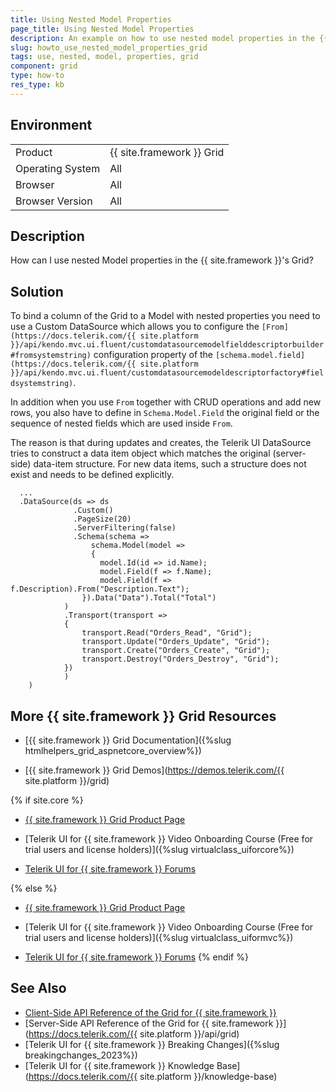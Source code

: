 ```yaml
---
title: Using Nested Model Properties
page_title: Using Nested Model Properties
description: An example on how to use nested model properties in the {{ site.framework }}
slug: howto_use_nested_model_properties_grid
tags: use, nested, model, properties, grid
component: grid
type: how-to
res_type: kb
---
```


## Environment

<table>
 <tr>
  <td>Product</td>
  <td>{{ site.framework }} Grid</td>
 </tr>
 <tr>
  <td>Operating System</td>
  <td>All</td>
 </tr>
 <tr>
  <td>Browser</td>
  <td>All</td>
 </tr>
 <tr>
  <td>Browser Version</td>
  <td>All</td>
 </tr>
</table>

## Description

How can I use nested Model properties in the {{ site.framework }}'s Grid?

## Solution

To bind a column of the Grid to a Model with nested properties you need to use a Custom DataSource which allows you to configure the `[From](https://docs.telerik.com/{{ site.platform }}/api/kendo.mvc.ui.fluent/customdatasourcemodelfielddescriptorbuilder#fromsystemstring)` configuration property of the `[schema.model.field](https://docs.telerik.com/{{ site.platform }}/api/kendo.mvc.ui.fluent/customdatasourcemodeldescriptorfactory#fieldsystemstring)`.

In addition when you use `From` together with CRUD operations and add new rows, you also have to define in `Schema.Model.Field` the original field or the sequence of nested fields which are used inside `From`.

The reason is that during updates and creates, the Telerik UI DataSource tries to construct a data item object which matches the original (server-side) data-item structure. For new data items, such a structure does not exist and needs to be defined explicitly.

```
  ...
  .DataSource(ds => ds
              .Custom()
              .PageSize(20)
              .ServerFiltering(false)
              .Schema(schema =>
                  schema.Model(model =>
                  {
                    model.Id(id => id.Name);
                    model.Field(f => f.Name);
                    model.Field(f => f.Description).From("Description.Text");
                }).Data("Data").Total("Total")
            )
            .Transport(transport =>
            {
                transport.Read("Orders_Read", "Grid");
                transport.Update("Orders_Update", "Grid");
                transport.Create("Orders_Create", "Grid");
                transport.Destroy("Orders_Destroy", "Grid");
            })
            )
    )
```

## More {{ site.framework }} Grid Resources

* [{{ site.framework }} Grid Documentation]({%slug htmlhelpers_grid_aspnetcore_overview%})

* [{{ site.framework }} Grid Demos](https://demos.telerik.com/{{ site.platform }}/grid)

{% if site.core %}
* [{{ site.framework }} Grid Product Page](https://www.telerik.com/aspnet-core-ui/grid)

* [Telerik UI for {{ site.framework }} Video Onboarding Course (Free for trial users and license holders)]({%slug virtualclass_uiforcore%})

* [Telerik UI for {{ site.framework }} Forums](https://www.telerik.com/forums/aspnet-core-ui)

{% else %}
* [{{ site.framework }} Grid Product Page](https://www.telerik.com/aspnet-mvc/grid)

* [Telerik UI for {{ site.framework }} Video Onboarding Course (Free for trial users and license holders)]({%slug virtualclass_uiformvc%})

* [Telerik UI for {{ site.framework }} Forums](https://www.telerik.com/forums/aspnet-mvc)
{% endif %}

## See Also

* [Client-Side API Reference of the Grid for {{ site.framework }}](https://docs.telerik.com/kendo-ui/api/javascript/ui/grid)
* [Server-Side API Reference of the Grid for {{ site.framework }}](https://docs.telerik.com/{{ site.platform }}/api/grid)
* [Telerik UI for {{ site.framework }} Breaking Changes]({%slug breakingchanges_2023%})
* [Telerik UI for {{ site.framework }} Knowledge Base](https://docs.telerik.com/{{ site.platform }}/knowledge-base)
